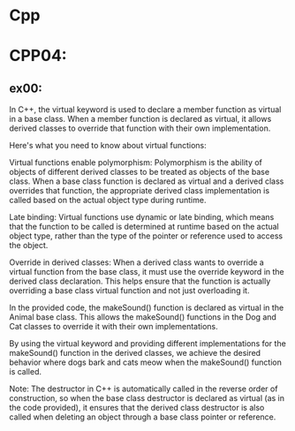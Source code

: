 # Cpp

# CPP04:


## ex00:

In C++, the virtual keyword is used to declare a member function as virtual in a base class. When a member function is declared as virtual, it allows derived classes to override that function with their own implementation.

Here's what you need to know about virtual functions:

Virtual functions enable polymorphism: Polymorphism is the ability of objects of different derived classes to be treated as objects of the base class. When a base class function is declared as virtual and a derived class overrides that function, the appropriate derived class implementation is called based on the actual object type during runtime.

Late binding: Virtual functions use dynamic or late binding, which means that the function to be called is determined at runtime based on the actual object type, rather than the type of the pointer or reference used to access the object.

Override in derived classes: When a derived class wants to override a virtual function from the base class, it must use the override keyword in the derived class declaration. This helps ensure that the function is actually overriding a base class virtual function and not just overloading it.

In the provided code, the makeSound() function is declared as virtual in the Animal base class. This allows the makeSound() functions in the Dog and Cat classes to override it with their own implementations.

By using the virtual keyword and providing different implementations for the makeSound() function in the derived classes, we achieve the desired behavior where dogs bark and cats meow when the makeSound() function is called.

Note: The destructor in C++ is automatically called in the reverse order of construction, so when the base class destructor is declared as virtual (as in the code provided), it ensures that the derived class destructor is also called when deleting an object through a base class pointer or reference.
